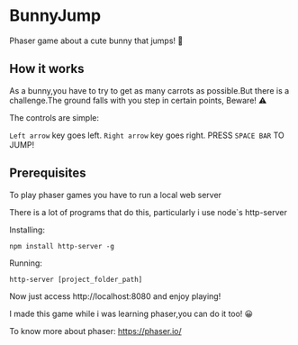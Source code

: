 # BunnyJump

Phaser game about a cute bunny that jumps! :rabbit:

## How it works

As a bunny,you have to try to get as many carrots as possible.But there is a challenge.The ground falls with you step in certain points, Beware! :warning:

The controls are simple: 

`Left arrow` key goes left.
`Right arrow` key goes right.
PRESS `SPACE BAR` TO JUMP!

## Prerequisites

To play phaser games you have to run a local web server 


There is a lot of programs that do this, particularly i use node`s http-server 

Installing:
```
npm install http-server -g 
```
Running:
```
http-server [project_folder_path]
```

Now just access   http://localhost:8080 and enjoy playing!


I made this game while i was learning phaser,you can do it too! :grinning:

To know more about phaser:  https://phaser.io/

